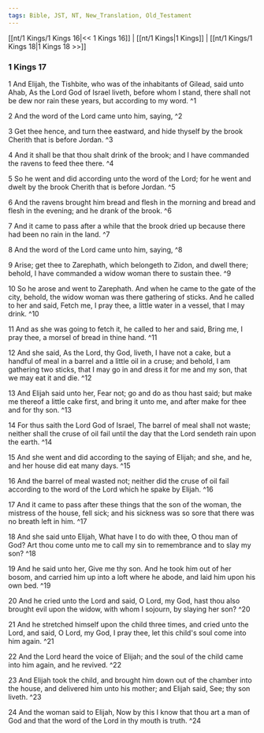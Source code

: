 ```yaml
---
tags: Bible, JST, NT, New_Translation, Old_Testament
---
```


[[nt/1 Kings/1 Kings 16|<< 1 Kings 16]] | [[nt/1 Kings|1 Kings]] | [[nt/1 Kings/1 Kings 18|1 Kings 18 >>]]

### 1 Kings 17

1 And Elijah, the Tishbite, who was of the inhabitants of Gilead, said unto Ahab, As the Lord God of Israel liveth, before whom I stand, there shall not be dew nor rain these years, but according to my word.  ^1

2 And the word of the Lord came unto him, saying,  ^2

3 Get thee hence, and turn thee eastward, and hide thyself by the brook Cherith that is before Jordan.  ^3

4 And it shall be that thou shalt drink of the brook; and I have commanded the ravens to feed thee there.  ^4

5 So he went and did according unto the word of the Lord; for he went and dwelt by the brook Cherith that is before Jordan.  ^5

6 And the ravens brought him bread and flesh in the morning and bread and flesh in the evening; and he drank of the brook.  ^6

7 And it came to pass after a while that the brook dried up because there had been no rain in the land.  ^7

8 And the word of the Lord came unto him, saying,  ^8

9 Arise; get thee to Zarephath, which belongeth to Zidon, and dwell there; behold, I have commanded a widow woman there to sustain thee.  ^9

10 So he arose and went to Zarephath. And when he came to the gate of the city, behold, the widow woman was there gathering of sticks. And he called to her and said, Fetch me, I pray thee, a little water in a vessel, that I may drink.  ^10

11 And as she was going to fetch it, he called to her and said, Bring me, I pray thee, a morsel of bread in thine hand.  ^11

12 And she said, As the Lord, thy God, liveth, I have not a cake, but a handful of meal in a barrel and a little oil in a cruse; and behold, I am gathering two sticks, that I may go in and dress it for me and my son, that we may eat it and die.  ^12

13 And Elijah said unto her, Fear not; go and do as thou hast said; but make me thereof a little cake first, and bring it unto me, and after make for thee and for thy son.  ^13

14 For thus saith the Lord God of Israel, The barrel of meal shall not waste; neither shall the cruse of oil fail until the day that the Lord sendeth rain upon the earth.  ^14

15 And she went and did according to the saying of Elijah; and she, and he, and her house did eat many days.  ^15

16 And the barrel of meal wasted not; neither did the cruse of oil fail according to the word of the Lord which he spake by Elijah.  ^16

17 And it came to pass after these things that the son of the woman, the mistress of the house, fell sick; and his sickness was so sore that there was no breath left in him.  ^17

18 And she said unto Elijah, What have I to do with thee, O thou man of God? Art thou come unto me to call my sin to remembrance and to slay my son?  ^18

19 And he said unto her, Give me thy son. And he took him out of her bosom, and carried him up into a loft where he abode, and laid him upon his own bed.  ^19

20 And he cried unto the Lord and said, O Lord, my God, hast thou also brought evil upon the widow, with whom I sojourn, by slaying her son?  ^20

21 And he stretched himself upon the child three times, and cried unto the Lord, and said, O Lord, my God, I pray thee, let this child\'s soul come into him again.  ^21

22 And the Lord heard the voice of Elijah; and the soul of the child came into him again, and he revived.  ^22

23 And Elijah took the child, and brought him down out of the chamber into the house, and delivered him unto his mother; and Elijah said, See; thy son liveth.  ^23

24 And the woman said to Elijah, Now by this I know that thou art a man of God and that the word of the Lord in thy mouth is truth.  ^24

 
